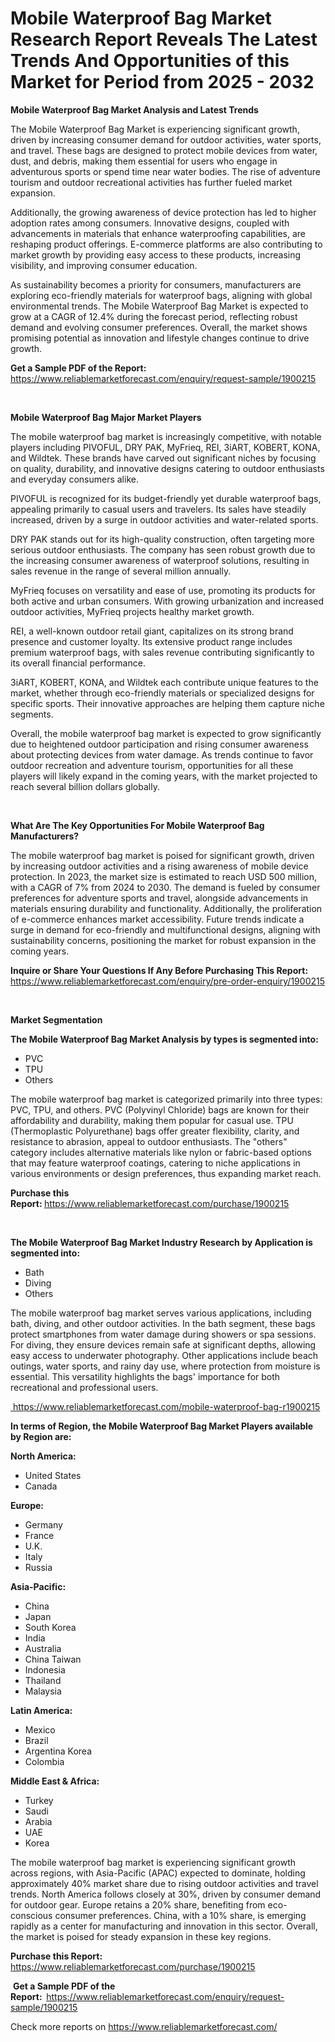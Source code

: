 <p><h1>Mobile Waterproof Bag Market Research Report Reveals The Latest Trends And Opportunities of this Market for Period from 2025 - 2032</h1></p><p><strong>Mobile Waterproof Bag Market Analysis and Latest Trends</strong></p>
<p><p>The Mobile Waterproof Bag Market is experiencing significant growth, driven by increasing consumer demand for outdoor activities, water sports, and travel. These bags are designed to protect mobile devices from water, dust, and debris, making them essential for users who engage in adventurous sports or spend time near water bodies. The rise of adventure tourism and outdoor recreational activities has further fueled market expansion.</p><p>Additionally, the growing awareness of device protection has led to higher adoption rates among consumers. Innovative designs, coupled with advancements in materials that enhance waterproofing capabilities, are reshaping product offerings. E-commerce platforms are also contributing to market growth by providing easy access to these products, increasing visibility, and improving consumer education.</p><p>As sustainability becomes a priority for consumers, manufacturers are exploring eco-friendly materials for waterproof bags, aligning with global environmental trends. The Mobile Waterproof Bag Market is expected to grow at a CAGR of 12.4% during the forecast period, reflecting robust demand and evolving consumer preferences. Overall, the market shows promising potential as innovation and lifestyle changes continue to drive growth.</p></p>
<p><strong>Get a Sample PDF of the Report:&nbsp;</strong> <a href="https://www.reliablemarketforecast.com/enquiry/request-sample/1900215?utm_campaign=2932&utm_medium=2&utm_source=Github&utm_content=ia&utm_term=05042025&utm_id=mobile-waterproof-bag">https://www.reliablemarketforecast.com/enquiry/request-sample/1900215</a></p>
<p>&nbsp;</p>
<p><strong>Mobile Waterproof Bag Major Market Players</strong></p>
<p><p>The mobile waterproof bag market is increasingly competitive, with notable players including PIVOFUL, DRY PAK, MyFrieq, REI, 3iART, KOBERT, KONA, and Wildtek. These brands have carved out significant niches by focusing on quality, durability, and innovative designs catering to outdoor enthusiasts and everyday consumers alike.</p><p>PIVOFUL is recognized for its budget-friendly yet durable waterproof bags, appealing primarily to casual users and travelers. Its sales have steadily increased, driven by a surge in outdoor activities and water-related sports.</p><p>DRY PAK stands out for its high-quality construction, often targeting more serious outdoor enthusiasts. The company has seen robust growth due to the increasing consumer awareness of waterproof solutions, resulting in sales revenue in the range of several million annually.</p><p>MyFrieq focuses on versatility and ease of use, promoting its products for both active and urban consumers. With growing urbanization and increased outdoor activities, MyFrieq projects healthy market growth.</p><p>REI, a well-known outdoor retail giant, capitalizes on its strong brand presence and customer loyalty. Its extensive product range includes premium waterproof bags, with sales revenue contributing significantly to its overall financial performance.</p><p>3iART, KOBERT, KONA, and Wildtek each contribute unique features to the market, whether through eco-friendly materials or specialized designs for specific sports. Their innovative approaches are helping them capture niche segments.</p><p>Overall, the mobile waterproof bag market is expected to grow significantly due to heightened outdoor participation and rising consumer awareness about protecting devices from water damage. As trends continue to favor outdoor recreation and adventure tourism, opportunities for all these players will likely expand in the coming years, with the market projected to reach several billion dollars globally.</p></p>
<p>&nbsp;</p>
<p><strong>What Are The Key Opportunities For Mobile Waterproof Bag Manufacturers?</strong></p>
<p><p>The mobile waterproof bag market is poised for significant growth, driven by increasing outdoor activities and a rising awareness of mobile device protection. In 2023, the market size is estimated to reach USD 500 million, with a CAGR of 7% from 2024 to 2030. The demand is fueled by consumer preferences for adventure sports and travel, alongside advancements in materials ensuring durability and functionality. Additionally, the proliferation of e-commerce enhances market accessibility. Future trends indicate a surge in demand for eco-friendly and multifunctional designs, aligning with sustainability concerns, positioning the market for robust expansion in the coming years.</p></p>
<p><strong>Inquire or Share Your Questions If Any Before Purchasing This Report:</strong> <a href="https://www.reliablemarketforecast.com/enquiry/pre-order-enquiry/1900215?utm_campaign=2932&utm_medium=2&utm_source=Github&utm_content=ia&utm_term=05042025&utm_id=mobile-waterproof-bag">https://www.reliablemarketforecast.com/enquiry/pre-order-enquiry/1900215</a></p>
<p>&nbsp;</p>
<p><strong>Market Segmentation</strong></p>
<p><strong>The Mobile Waterproof Bag Market Analysis by types is segmented into:</strong></p>
<p><ul><li>PVC</li><li>TPU</li><li>Others</li></ul></p>
<p><p>The mobile waterproof bag market is categorized primarily into three types: PVC, TPU, and others. PVC (Polyvinyl Chloride) bags are known for their affordability and durability, making them popular for casual use. TPU (Thermoplastic Polyurethane) bags offer greater flexibility, clarity, and resistance to abrasion, appeal to outdoor enthusiasts. The "others" category includes alternative materials like nylon or fabric-based options that may feature waterproof coatings, catering to niche applications in various environments or design preferences, thus expanding market reach.</p></p>
<p><strong>Purchase this Report:&nbsp;</strong><a href="https://www.reliablemarketforecast.com/purchase/1900215?utm_campaign=2932&utm_medium=2&utm_source=Github&utm_content=ia&utm_term=05042025&utm_id=mobile-waterproof-bag">https://www.reliablemarketforecast.com/purchase/1900215</a></p>
<p>&nbsp;</p>
<p><strong>The Mobile Waterproof Bag Market Industry Research by Application is segmented into:</strong></p>
<p><ul><li>Bath</li><li>Diving</li><li>Others</li></ul></p>
<p><p>The mobile waterproof bag market serves various applications, including bath, diving, and other outdoor activities. In the bath segment, these bags protect smartphones from water damage during showers or spa sessions. For diving, they ensure devices remain safe at significant depths, allowing easy access to underwater photography. Other applications include beach outings, water sports, and rainy day use, where protection from moisture is essential. This versatility highlights the bags' importance for both recreational and professional users.</p></p>
<p><a href="https://www.reliablemarketforecast.com/mobile-waterproof-bag-r1900215?utm_campaign=2932&utm_medium=2&utm_source=Github&utm_content=ia&utm_term=05042025&utm_id=mobile-waterproof-bag">&nbsp;https://www.reliablemarketforecast.com/mobile-waterproof-bag-r1900215</a></p>
<p><strong>In terms of Region, the Mobile Waterproof Bag Market Players available by Region are:</strong></p>
<p>
    <p> <strong> North America: </strong>
        <ul>
            <li>United States</li>
            <li>Canada</li>
        </ul>
        </p> 
    <p> <strong> Europe: </strong>
        <ul>
            <li>Germany</li>
            <li>France</li>
            <li>U.K.</li>
            <li>Italy</li>
            <li>Russia</li>
        </ul>
        </p> 
    <p> <strong> Asia-Pacific: </strong>
        <ul>
            <li>China</li>
            <li>Japan</li>
            <li>South Korea</li>
            <li>India</li>
            <li>Australia</li>
            <li>China Taiwan</li>
            <li>Indonesia</li>
            <li>Thailand</li>
            <li>Malaysia</li>
        </ul>
        </p> 
    <p> <strong> Latin America: </strong>
        <ul>
            <li>Mexico</li>
            <li>Brazil</li>
            <li>Argentina Korea</li>
            <li>Colombia</li>
        </ul>
        </p> 
    <p> <strong> Middle East & Africa: </strong>
        <ul>
            <li>Turkey</li>
            <li>Saudi</li>
            <li>Arabia</li>
            <li>UAE</li>
            <li>Korea</li>
        </ul>
    </p>
    </p>
<p><p>The mobile waterproof bag market is experiencing significant growth across regions, with Asia-Pacific (APAC) expected to dominate, holding approximately 40% market share due to rising outdoor activities and travel trends. North America follows closely at 30%, driven by consumer demand for outdoor gear. Europe retains a 20% share, benefiting from eco-conscious consumer preferences. China, with a 10% share, is emerging rapidly as a center for manufacturing and innovation in this sector. Overall, the market is poised for steady expansion in these key regions.</p></p>
<p><strong>Purchase this Report: </strong><a href="https://www.reliablemarketforecast.com/purchase/1900215?utm_campaign=2932&utm_medium=2&utm_source=Github&utm_content=ia&utm_term=05042025&utm_id=mobile-waterproof-bag">https://www.reliablemarketforecast.com/purchase/1900215</a></p>
<p>&nbsp;<strong>Get a Sample PDF of the Report:&nbsp;&nbsp;</strong><a href="https://www.reliablemarketforecast.com/enquiry/request-sample/1900215?utm_campaign=2932&utm_medium=2&utm_source=Github&utm_content=ia&utm_term=05042025&utm_id=mobile-waterproof-bag">https://www.reliablemarketforecast.com/enquiry/request-sample/1900215</a></p>
<p><strong></strong></p>
<p>Check more reports on <a href="https://www.reliablemarketforecast.com/?utm_campaign=2932&utm_medium=2&utm_source=Github&utm_content=ia&utm_term=05042025&utm_id=mobile-waterproof-bag">https://www.reliablemarketforecast.com/</a></p>